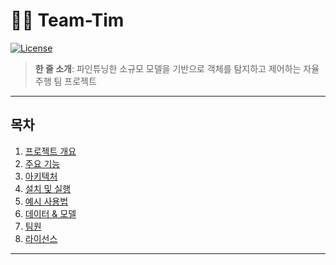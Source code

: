 # 🚓🏇 Team-Tim
[![License](https://img.shields.io/badge/license-MIT-blue)]()
> **한 줄 소개**: 파인튜닝한 소규모 모델을 기반으로 객체를 탐지하고 제어하는 자율주행 팀 프로젝트
---
## 목차
1. [프로젝트 개요](#프로젝트-개요)
2. [주요 기능](#주요-기능)
3. [아키텍처](#아키텍처)
4. [설치 및 실행](#설치-및-실행)
5. [예시 사용법](#예시-사용법)
6. [데이터 & 모델](#데이터--모델)
7. [팀원](#팀원)
8. [라이선스](#라이선스)
---
